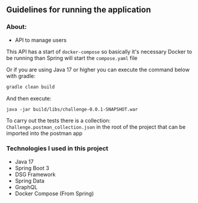 ## Guidelines for running the application

### About:
* API to manage users

This API has a start of `docker-compose` so basically it's necessary Docker to be running than Spring will start the `compose.yaml` file

Or if you are using Java 17 or higher you can execute the command below with gradle:

```gradle
gradle clean build
``` 

And then execute:

```ssh
java -jar build/libs/challenge-0.0.1-SNAPSHOT.war
```

To carry out the tests there is a collection: `Challenge.postman_collection.json` in the root of the project that can be imported into the postman app

### Technologies I used in this project
- Java 17
- Spring Boot 3
- DSG Framework 
- Spring Data
- GraphQL
- Docker Compose (From Spring)